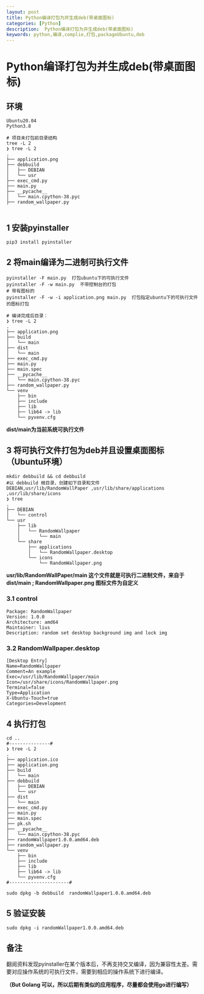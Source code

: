```yaml
---
layout: post
title: Python编译打包为并生成deb(带桌面图标)
categories: [Python]
description:  Python编译打包为并生成deb(带桌面图标)
keywords: python,编译,complie,打包,packageUbuntu,deb
---
```


# Python编译打包为并生成deb(带桌面图标)

## 环境
```
Ubuntu20.04
Python3.8

# 项目未打包前目录结构
tree -L 2
❯ tree -L 2
.
├── application.png
├── debbuild
│   ├── DEBIAN
│   └── usr
├── exec_cmd.py
├── main.py
├── __pycache__
│   └── main.cpython-38.pyc
├── random_wallpaper.py


```

## 1 安装pyinstaller
```
pip3 install pyinstaller
```
## 2 将main编译为二进制可执行文件
```
pyinstaller -F main.py  打包ubuntu下的可执行文件
pyinstaller -F -w main.py  不带控制台的打包
# 带有图标的
pyinstaller -F -w -i application.png main.py  打包指定ubuntu下的可执行文件的图标打包

# 编译完成后目录：
❯ tree -L 2
.
├── application.png
├── build
│   └── main
├── dist
│   └── main
├── exec_cmd.py
├── main.py
├── main.spec
├── __pycache__
│   └── main.cpython-38.pyc
├── random_wallpaper.py
└── venv
    ├── bin
    ├── include
    ├── lib
    ├── lib64 -> lib
    └── pyvenv.cfg

```
**dist/main为当前系统可执行文件**
## 3 将可执行文件打包为deb并且设置桌面图标（Ubuntu环境）
```
mkdir debbuild && cd debbuild
#以 debbuild 根目录，创建如下目录和文件
DEBIAN,usr/lib/RandomWallPaper ,usr/lib/share/applications ,usr/lib/share/icons
❯ tree
.
├── DEBIAN
│   └── control
└── usr
    ├── lib
    │   └── RandomWallpaper
    │       └── main
    └── share
        ├── applications
        │   └── RandomWallpaper.desktop
        └── icons
            └── RandomWallpaper.png

```
**usr/lib/RandomWallPaper/main 这个文件就是可执行二进制文件，来自于dist/main ; RandomWallpaper.png 图标文件为自定义**
### 3.1 control
```
Package: RandomWallpaper
Version: 1.0.0
Architecture: amd64
Maintainer: lius
Description: random set desktop background img and lock img
```
### 3.2 RandomWallpaper.desktop
```
[Desktop Entry]
Name=RandomWallpaper
Comment=An example
Exec=/usr/lib/RandomWallpaper/main
Icon=/usr/share/icons/RandomWallpaper.png
Terminal=false
Type=Application
X-Ubuntu-Touch=true
Categories=Development
```

## 4 执行打包
```
cd ..
#---------------#
❯ tree -L 2
.
├── application.ico
├── application.png
├── build
│   └── main
├── debbuild
│   ├── DEBIAN
│   └── usr
├── dist
│   └── main
├── exec_cmd.py
├── main.py
├── main.spec
├── pk.sh
├── __pycache__
│   └── main.cpython-38.pyc
├── randomWallpaper1.0.0.amd64.deb
├── random_wallpaper.py
└── venv
    ├── bin
    ├── include
    ├── lib
    ├── lib64 -> lib
    └── pyvenv.cfg
#----------------------#

sudo dpkg -b debbuild  randomWallpaper1.0.0.amd64.deb
```

## 5 验证安装
```
sudo dpkg -i randomWallpaper1.0.0.amd64.deb

```

## 备注
翻阅资料发现pyinstaller在某个版本后，不再支持交叉编译，因为兼容性太差。需要对应操作系统的可执行文件，需要到相应的操作系统下进行编译。 

**（But Golang 可以，所以后期有类似的应用程序，尽量都会使用go进行编写）**